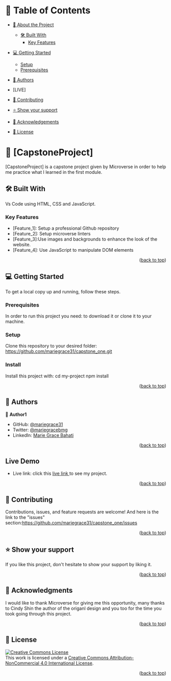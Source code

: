 <a name="readme-top"></a>
<!-- TABLE OF CONTENTS -->

# 📗 Table of Contents

- [📖 About the Project](#about-project)
  - [🛠 Built With](#built-with)
    - [Key Features](#key-features)
- [💻 Getting Started](#getting-started)
  - [Setup](#setup)
  - [Prerequisites](#prerequisites)
- [👥 Authors](#authors)

- [LIVE]
- [🤝 Contributing](#contributing)
- [⭐️ Show your support](#support)
- [🙏 Acknowledgements](#acknowledgements)
- [📝 License](#license)

<!-- PROJECT DESCRIPTION -->

# 📖 [CapstoneProject] <a name="about-project"></a>
[CapstoneProject] is a capstone project given by Microverse in order to help me practice what I learned in the first module. 

## 🛠 Built With <a name="built-with"></a>
Vs Code using HTML, CSS and JavaScript.
<!-- Features -->

### Key Features <a name="key-features"></a>
- [Feature_1]: Setup a professional Github repository
- [Feature_2]: Setup microverse linters
- [Feature_3]:Use images and backgrounds to enhance the look of the website.
- [Feature_4]: Use JavaScript to manipulate DOM elements
<p align="right">(<a href="#readme-top">back to top</a>)</p>

<!-- GETTING STARTED -->

## 💻 Getting Started <a name="getting-started"></a>
To get a local copy up and running, follow these steps.

### Prerequisites

In order to run this project you need: to download it or clone it to your machine.
### Setup
Clone this repository to your desired folder: https://github.com/mariegrace31/capstone_one.git
### Install
Install this project with: cd my-project npm install
<p align="right">(<a href="#readme-top">back to top</a>)</p>

<!-- AUTHORS -->

## 👥 Authors <a name="authors"></a>
👤 **Author1**

- GitHub: [@mariegrace31](https://github.com/mariegrace31)
- Twitter: [@mariegracebmg](https://twitter.com/mariegracebmg)
- LinkedIn: [Marie Grace Bahati](https://linkedin.com/in/marie-gr%C3%A2ce-bahati-546765224)
<p align="right">(<a href="#readme-top">back to top</a>)</p>

<!-- LIVE -->

##  Live Demo <a name="liveDemo"></a>
- Live link: click this <a href="https://mariegrace31.github.io/capstone_one/home.html">live link </a> to see my project.
<p align="right">(<a href="#readme-top">back to top</a>)</p>

<!-- CONTRIBUTING -->

## 🤝 Contributing <a name="contributing"></a>

Contributions, issues, and feature requests are welcome! And here is the link to the "issues" section:https://github.com/mariegrace31/capstone_one/issues

<p align="right">(<a href="#readme-top">back to top</a>)</p>

<!-- SUPPORT -->

## ⭐️ Show your support <a name="support"></a>

If you like this project, don't hesitate to show your support by liking it.

<p align="right">(<a href="#readme-top">back to top</a>)</p>

<!-- ACKNOWLEDGEMENTS -->

## 🙏 Acknowledgments <a name="acknowledgements"></a>

I would like to thank Microverse for giving me this opportunity, many thanks to Cindy Shin the author of the origanl design and you too for the time you took going through this project.

<p align="right">(<a href="#readme-top">back to top</a>)</p>
<!-- LICENSE -->

## 📝 License <a name="license"></a>

<a rel="license" href="http://creativecommons.org/licenses/by-nc/4.0/"><img alt="Creative Commons License" style="border-width:0" src="https://i.creativecommons.org/l/by-nc/4.0/88x31.png" /></a><br />This work is licensed under a <a rel="license" href="http://creativecommons.org/licenses/by-nc/4.0/">Creative Commons Attribution-NonCommercial 4.0 International License</a>.
<p align="right">(<a href="#readme-top">back to top</a>)</p>